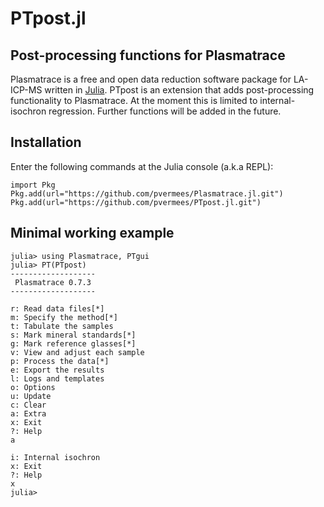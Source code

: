 # PTpost.jl

## Post-processing functions for Plasmatrace

Plasmatrace is a free and open data reduction software package for
LA-ICP-MS written in [Julia](https://julialang.org/). PTpost is an
extension that adds post-processing functionality to Plasmatrace.  At
the moment this is limited to internal-isochron regression. Further
functions will be added in the future.

## Installation

Enter the following commands at the Julia console (a.k.a REPL):

```
import Pkg
Pkg.add(url="https://github.com/pvermees/Plasmatrace.jl.git")
Pkg.add(url="https://github.com/pvermees/PTpost.jl.git")
```

## Minimal working example

```
julia> using Plasmatrace, PTgui
julia> PT(PTpost)
-------------------
 Plasmatrace 0.7.3
-------------------

r: Read data files[*]
m: Specify the method[*]
t: Tabulate the samples
s: Mark mineral standards[*]
g: Mark reference glasses[*]
v: View and adjust each sample
p: Process the data[*]
e: Export the results
l: Logs and templates
o: Options
u: Update
c: Clear
a: Extra
x: Exit
?: Help
a

i: Internal isochron
x: Exit
?: Help
x
julia> 
```
